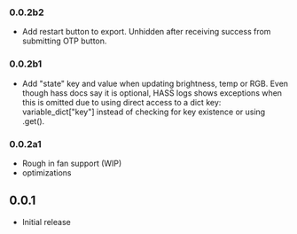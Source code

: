 ### 0.0.2b2
- Add restart button to export. Unhidden after receiving success from submitting OTP button.

### 0.0.2b1
- Add "state" key and value when updating brightness, temp or RGB. Even though hass docs say it is optional, HASS logs shows exceptions when this is omitted due to using direct access to a dict key: variable_dict["key"] instead of checking for key existence or using .get().

### 0.0.2a1
- Rough in fan support (WIP)
- optimizations

## 0.0.1
- Initial release